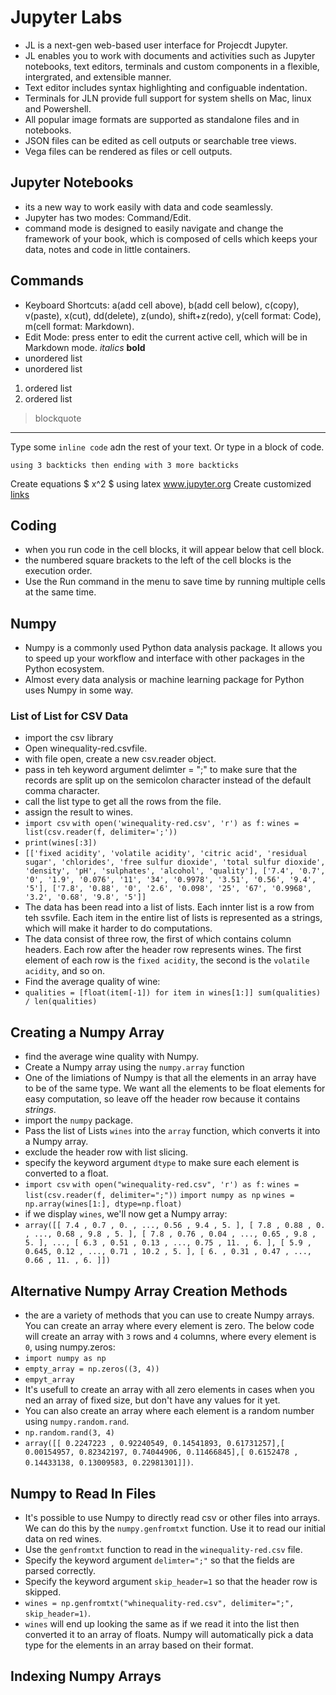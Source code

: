 # Jupyter Labs
- JL is a next-gen web-based user interface for Projecdt Jupyter.
- JL enables you to work with documents and activities such as Jupyter notebooks, text editors, terminals and custom components in a flexible, intergrated, and extensible manner.
- Text editor includes syntax highlighting and configuable indentation.
- Terminals for JLN provide full support for system shells on Mac, linux and Powershell.
- All popular image formats are supported as standalone files and in notebooks.
- JSON files can be edited as cell outputs or searchable tree views.
- Vega files can be rendered as files or cell outputs.

## Jupyter Notebooks
- its a new way to work easily with data and code seamlessly.
- Jupyter has two modes: Command/Edit.
- command mode is designed to easily navigate and change the framework of your book, which is composed of cells which keeps your data, notes and code in little containers.

## Commands 
- Keyboard Shortcuts: a(add cell above), b(add cell below), c(copy), v(paste), x(cut), dd(delete), z(undo), shift+z(redo), y(cell format: Code), m(cell format: Markdown).
- Edit Mode: press enter to edit the current active cell, which will be in Markdown mode.
*italics*
**bold**
- unordered list
- unordered list
1. ordered list
2. ordered list
> blockquote
---
Type some `inline code` adn the rest of your text.
Or type in a block of code.
```
using 3 backticks then ending with 3 more backticks
```
Create equations $ x^2 $ using latex
www.jupyter.org
Create customized [links](www.jupyter.org)

## Coding
- when you run code in the cell blocks, it will appear below that cell block.
- the numbered square brackets to the left of the cell blocks is the execution order.
- Use the Run command in the menu to save time by running multiple cells at the same time.

## Numpy
- Numpy is a commonly used Python data analysis package. It allows you to speed up your workflow and interface with other packages in the Python ecosystem. 
- Almost every data analysis or machine learning package for Python uses Numpy in some way.

### List of List for CSV Data
- import the csv library
- Open winequality-red.csvfile.
- with file open, create a new csv.reader object.
- pass in teh keyword argument delimter = ";" to make sure that the records are split up on the semicolon character instead of the default comma character.
- call the list type to get all the rows from the file.
- assign the result to wines.
- `import csv`
  `with open('winequality-red.csv', 'r') as f:`
  `wines = list(csv.reader(f, delimiter=';'))`
- `print(wines[:3])`
- `[['fixed acidity', 'volatile acidity', 'citric acid', 'residual sugar', 'chlorides', 'free sulfur dioxide', 'total sulfur dioxide', 'density', 'pH', 'sulphates', 'alcohol', 'quality'], ['7.4', '0.7', '0', '1.9', '0.076', '11', '34', '0.9978', '3.51', '0.56', '9.4', '5'], ['7.8', '0.88', '0', '2.6', '0.098', '25', '67', '0.9968', '3.2', '0.68', '9.8', '5']]`
- The data has been read into a list of lists. Each innter list is a row from teh ssvfile. Each item in the entire list of lists is represented as a strings, which will make it harder to do computations.
- The data consist of three row, the first of which contains column headers. Each row after the header row represents wines. The first element of each row is the `fixed acidity`, the second is the `volatile acidity`, and so on.
- Find the average quality of wine:
- `qualities = [float(item[-1]) for item in wines[1:]] sum(qualities) / len(qualities)`

## Creating a Numpy Array
- find the average wine quality with Numpy.
- Create a Numpy array using the `numpy.array` function
- One of the limiations of Numpy is that all the elements in an array have to be of the same type. We want all the elements to be float elements for easy computation, so leave off the header row because it contains *strings*.
- import the `numpy` package.
- Pass the list of Lists `wines` into the `array` function, which converts it into a Numpy array.
- exclude the header row with list slicing.
- specify the keyword argument `dtype` to make sure each element is converted to a float.
- `import csv`
  `with open("winequality-red.csv", 'r') as f:`
  `wines = list(csv.reader(f, delimiter=";"))`
  `import numpy as np`
  `wines = np.array(wines[1:], dtype=np.float)`
- if we display `wines`, we'll now get a Numpy array:
- `array([[ 7.4 , 0.7 , 0. , ..., 0.56 , 9.4 , 5. ],
[ 7.8 , 0.88 , 0. , ..., 0.68 , 9.8 , 5. ],
[ 7.8 , 0.76 , 0.04 , ..., 0.65 , 9.8 , 5. ],
...,
[ 6.3 , 0.51 , 0.13 , ..., 0.75 , 11. , 6. ],
[ 5.9 , 0.645, 0.12 , ..., 0.71 , 10.2 , 5. ],
[ 6. , 0.31 , 0.47 , ..., 0.66 , 11. , 6. ]])`

## Alternative Numpy Array Creation Methods
- the are a variety of methods that you can use to create Numpy arrays. You can create an array where every element is zero. The below code will create an array with `3` rows and `4` columns, where every element is `0`, using numpy.zeros:
- `import numpy as np`
- `empty_array = np.zeros((3, 4))`
- `empyt_array`
- It's usefull to create an array with all zero elements in cases when you ned an array of fixed size, but don't have any values for it yet.
- You can also create an array where each element is a random number using `numpy.random.rand`.
- `np.random.rand(3, 4)`
- `array([[ 0.2247223 , 0.92240549, 0.14541893, 0.61731257],[ 0.00154957, 0.82342197, 0.74044906, 0.11466845],[ 0.6152478 , 0.14433138, 0.13009583, 0.22981301]])`.

## Numpy to Read In Files
- It's possible to use Numpy to directly read csv or other files into arrays. We can do this by the `numpy.genfromtxt` function. Use it to read our initial data on red wines.
- Use the `genfromtxt` function to read in the `winequality-red.csv` file.
- Specify the keyword argument `delimter=";"` so that the fields are parsed correctly.
- Specify the keyword argument `skip_header=1` so that the header row is skipped.
- `wines = np.genfromtxt("whinequality-red.csv", delimiter=";", skip_header=1)`.
- `wines` will end up looking the same as if we read it into the list then converted it to an array of floats. Numpy will automatically pick a data type for the elements in an array based on their format.

## Indexing Numpy Arrays
